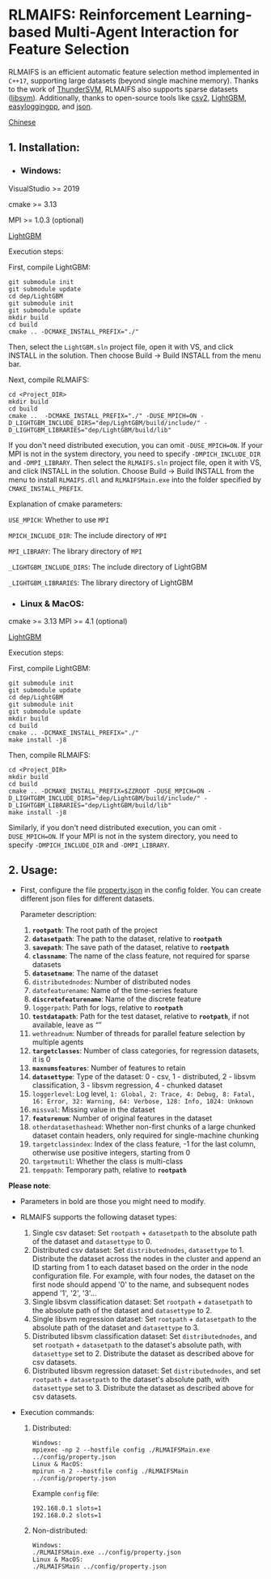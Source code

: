 # RLMAIFS: Reinforcement Learning-based Multi-Agent Interaction for Feature Selection

RLMAIFS is an efficient automatic feature selection method implemented in `C++17`, supporting large datasets (beyond single machine memory). Thanks to the work of [ThunderSVM](https://github.com/Xtra-Computing/thundersvm), RLMAIFS also supports sparse datasets ([libsvm](https://www.csie.ntu.edu.tw/~cjlin/libsvmtools/datasets/)). Additionally, thanks to open-source tools like [csv2](https://github.com/p-ranav/csv2), [LightGBM](https://github.com/microsoft/LightGBM), [easyloggingpp](https://github.com/abumq/easyloggingpp), and [json](https://github.com/nlohmann/json).

[Chinese](README_zh.md)

## 1. **Installation:**

- ### **Windows:**

VisualStudio >= 2019

cmake >= 3.13

MPI >= 1.0.3 (optional)

[LightGBM](https://github.com/microsoft/LightGBM)

Execution steps:

First, compile LightGBM:

```shell
git submodule init
git submodule update
cd dep/LightGBM
git submodule init
git submodule update
mkdir build
cd build
cmake .. -DCMAKE_INSTALL_PREFIX="./"
```

Then, select the `LightGBM.sln` project file, open it with VS, and click INSTALL in the solution. Then choose Build -> Build INSTALL from the menu bar.

Next, compile RLMAIFS:

```shell
cd <Project_DIR>
mkdir build
cd build
cmake ..  -DCMAKE_INSTALL_PREFIX="./" -DUSE_MPICH=ON -D_LIGHTGBM_INCLUDE_DIRS="dep/LightGBM/build/include/" -D_LIGHTGBM_LIBRARIES="dep/LightGBM/build/lib"
```

If you don't need distributed execution, you can omit `-DUSE_MPICH=ON`. If your MPI is not in the system directory, you need to specify `-DMPICH_INCLUDE_DIR` and `-DMPI_LIBRARY`. Then select the `RLMAIFS.sln` project file, open it with VS, and click INSTALL in the solution. Choose Build -> Build INSTALL from the menu to install `RLMAIFS.dll` and `RLMAIFSMain.exe` into the folder specified by `CMAKE_INSTALL_PREFIX`.

Explanation of cmake parameters:

`USE_MPICH`: Whether to use `MPI`

`MPICH_INCLUDE_DIR`: The include directory of `MPI`

`MPI_LIBRARY`: The library directory of `MPI`

`_LIGHTGBM_INCLUDE_DIRS`: The include directory of LightGBM

`_LIGHTGBM_LIBRARIES`: The library directory of LightGBM

- ### **Linux & MacOS:**

cmake >= 3.13
MPI >= 4.1 (optional)

[LightGBM](https://github.com/microsoft/LightGBM)

Execution steps:

First, compile LightGBM:

```shell
git submodule init
git submodule update
cd dep/LightGBM
git submodule init
git submodule update
mkdir build
cd build
cmake .. -DCMAKE_INSTALL_PREFIX="./"
make install -j8
```

Then, compile RLMAIFS:

```shell
cd <Project_DIR>
mkdir build  
cd build
cmake .. -DCMAKE_INSTALL_PREFIX=$ZZROOT -DUSE_MPICH=ON -D_LIGHTGBM_INCLUDE_DIRS="dep/LightGBM/build/include/" -D_LIGHTGBM_LIBRARIES="dep/LightGBM/build/lib"
make install -j8
```

Similarly, if you don't need distributed execution, you can omit `-DUSE_MPICH=ON`. If your MPI is not in the system directory, you need to specify `-DMPICH_INCLUDE_DIR` and `-DMPI_LIBRARY`.

## 2. **Usage:**

- First, configure the file [property.json](config/property.json) in the config folder. You can create different json files for different datasets.

  Parameter description:

  1. **`rootpath`**: The root path of the project
  2. **`datasetpath`**: The path to the dataset, relative to **`rootpath`**
  3. **`savepath`**: The save path of the dataset, relative to **`rootpath`**
  4. **`classname`**: The name of the class feature, not required for sparse datasets
  5. **`datasetname`**: The name of the dataset
  6. `distributednodes`: Number of distributed nodes
  7. `datefeaturename`: Name of the time-series feature
  8. **`discretefeaturename`**: Name of the discrete feature
  9. `loggerpath`: Path for logs, relative to **`rootpath`**
  10. **`testdatapath`**: Path for the test dataset, relative to **`rootpath`**, if not available, leave as “”
  11. `wethreadnum`: Number of threads for parallel feature selection by multiple agents
  12. **`targetclasses`**: Number of class categories, for regression datasets, it is 0
  13. **`maxnumsfeatures`**: Number of features to retain
  14. **`datasettype`**: Type of the dataset: 0 - csv, 1 - distributed, 2 - libsvm classification, 3 - libsvm regression, 4 - chunked dataset
  15. `loggerlevel`: Log level, `1: Global, 2: Trace, 4: Debug, 8: Fatal, 16: Error, 32: Warning, 64: Verbose, 128: Info, 1024: Unknown`
  16. `missval`: Missing value in the dataset
  17. **`featurenum`**: Number of original features in the dataset
  18. `otherdatasethashead`: Whether non-first chunks of a large chunked dataset contain headers, only required for single-machine chunking
  19. `targetclassindex`: Index of the class feature, -1 for the last column, otherwise use positive integers, starting from 0
  20. `targetmutil`: Whether the class is multi-class
  21. `temppath`: Temporary path, relative to **`rootpath`**

**Please note**:

- Parameters in bold are those you might need to modify.

- RLMAIFS supports the following dataset types:

  1. Single csv dataset: Set `rootpath` + `datasetpath` to the absolute path of the dataset and `datasettype` to 0.
  2. Distributed csv dataset: Set `distributednodes`, `datasettype` to 1. Distribute the dataset across the nodes in the cluster and append an ID starting from 1 to each dataset based on the order in the node configuration file. For example, with four nodes, the dataset on the first node should append '0' to the name, and subsequent nodes append '1', '2', '3'...
  3. Single libsvm classification dataset: Set `rootpath` + `datasetpath` to the absolute path of the dataset and `datasettype` to 2.
  4. Single libsvm regression dataset: Set `rootpath` + `datasetpath` to the absolute path of the dataset and `datasettype` to 3.
  5. Distributed libsvm classification dataset: Set `distributednodes`, and set `rootpath` + `datasetpath` to the dataset's absolute path, with `datasettype` set to 2. Distribute the dataset as described above for csv datasets.
  6. Distributed libsvm regression dataset: Set `distributednodes`, and set `rootpath` + `datasetpath` to the dataset's absolute path, with `datasettype` set to 3. Distribute the dataset as described above for csv datasets.

- Execution commands:

  1. Distributed:

     ```shell
     Windows:
     mpiexec -np 2 --hostfile config ./RLMAIFSMain.exe ../config/property.json
     Linux & MacOS:
     mpirun -n 2 --hostfile config ./RLMAIFSMain ../config/property.json
     ```

     Example `config` file:

     ```shell
     192.168.0.1 slots=1
     192.168.0.2 slots=1
     ```

  2. Non-distributed:

     ```shell
     Windows:
     ./RLMAIFSMain.exe ../config/property.json
     Linux & MacOS:
     ./RLMAIFSMain ../config/property.json
     ```


